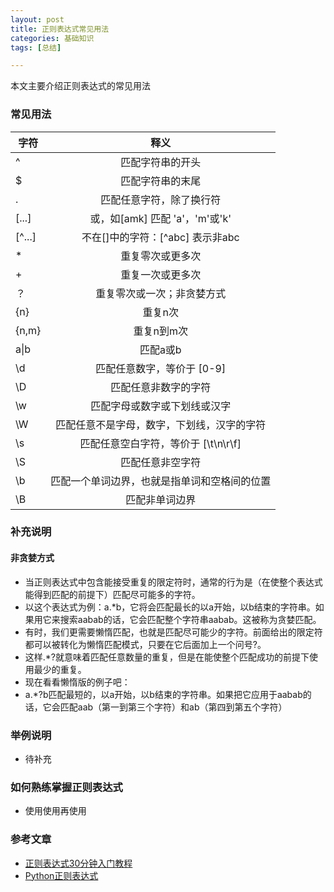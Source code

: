 ```yaml
---
layout: post
title: 正则表达式常见用法
categories: 基础知识
tags: [总结]

---
```


本文主要介绍正则表达式的常见用法

### 常见用法

|    字符       |           释义                               |
| ------------- |:--------------------------------------------:|
| ^             | 匹配字符串的开头                             |
| $             | 匹配字符串的末尾                             |
| .             | 匹配任意字符，除了换行符                     |
| [...]         | 或，如[amk] 匹配 'a'，'m'或'k'               |
| [^...]        | 不在[]中的字符：[^abc] 表示非abc             |
| *             | 重复零次或更多次                             |
| +             | 重复一次或更多次                             |
| ？            | 重复零次或一次；非贪婪方式                   |
| {n}           | 重复n次                                      |
| {n,m}	        | 重复n到m次                                   |
| a\|b           | 匹配a或b                                     |
| \d            | 匹配任意数字，等价于 [0-9]                   |
| \D            | 匹配任意非数字的字符                         |
| \w            | 匹配字母或数字或下划线或汉字                 |
| \W            | 匹配任意不是字母，数字，下划线，汉字的字符   |
| \s	          | 匹配任意空白字符，等价于 [\t\n\r\f]        |
| \S            | 匹配任意非空字符                             |
| \b            | 匹配一个单词边界，也就是指单词和空格间的位置 |
| \B            | 匹配非单词边界                               |

### 补充说明

#### 非贪婪方式
* 当正则表达式中包含能接受重复的限定符时，通常的行为是（在使整个表达式能得到匹配的前提下）匹配尽可能多的字符。
* 以这个表达式为例：a.*b，它将会匹配最长的以a开始，以b结束的字符串。如果用它来搜索aabab的话，它会匹配整个字符串aabab。这被称为贪婪匹配。
* 有时，我们更需要懒惰匹配，也就是匹配尽可能少的字符。前面给出的限定符都可以被转化为懒惰匹配模式，只要在它后面加上一个问号?。
* 这样.*?就意味着匹配任意数量的重复，但是在能使整个匹配成功的前提下使用最少的重复。
* 现在看看懒惰版的例子吧：
* a.*?b匹配最短的，以a开始，以b结束的字符串。如果把它应用于aabab的话，它会匹配aab（第一到第三个字符）和ab（第四到第五个字符）


### 举例说明
* 待补充

### 如何熟练掌握正则表达式
* 使用使用再使用

### 参考文章
* [正则表达式30分钟入门教程](http://deerchao.net/tutorials/regex/regex.htm)
* [Python正则表达式](http://www.runoob.com/python/python-reg-expressions.html)
